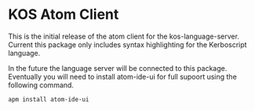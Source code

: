 # KOS Atom Client

This is the initial release of the atom client for the kos-language-server. Current this package only includes syntax highlighting for the Kerboscript language.

In the future the language server will be connected to this package. Eventually you will need to install atom-ide-ui for full supoort using the following command.

    apm install atom-ide-ui
